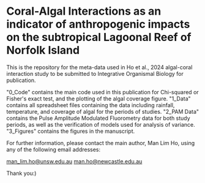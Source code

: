 # Coral-Algal Interactions as an indicator of anthropogenic impacts on the subtropical Lagoonal Reef of Norfolk Island
This is the repository for the meta-data used in Ho et al., 2024 algal-coral interaction study to be submitted to Integrative Organismal Biology for publication.

"0_Code" contains the main code used in this publication for Chi-squared or Fisher's exact test, and the plotting of the algal coverage figure.
"1_Data" contains all spreadsheet files containing the data including rainfall, temperature, and coverage of algal for the periods of studies.
"2_PAM Data" contains the Pulse Amplitude Modulated Fluorometry data for both study periods, as well as the verification of models used for analysis of variance.
"3_Figures" contains the figures in the manuscript.

For further information, please contact the main author, Man Lim Ho, using any of the following email addresses:

man_lim.ho@unsw.edu.au man.ho@newcastle.edu.au

Thank you:)

